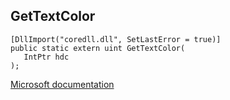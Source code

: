 ## GetTextColor

```
[DllImport("coredll.dll", SetLastError = true)]
public static extern uint GetTextColor(
   IntPtr hdc
);
```

[Microsoft documentation](https://docs.microsoft.com/en-us/windows/win32/api/wingdi/nf-wingdi-gettextcolor)
